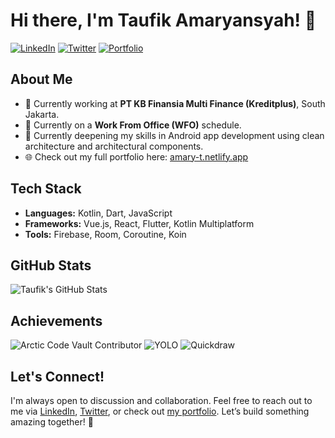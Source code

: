 # Hi there, I'm Taufik Amaryansyah! 👋

[![LinkedIn](https://img.shields.io/badge/LinkedIn-Taufik%20Amaryansyah-blue?logo=linkedin)](https://www.linkedin.com/in/taufik-amaryansyah/)
[![Twitter](https://img.shields.io/badge/Twitter-@TaufikAmary-blue?logo=twitter)](https://twitter.com/TaufikAmary)
[![Portfolio](https://img.shields.io/badge/Portfolio-amary--t.netlify.app-blueviolet?logo=internet-explorer)](https://amary-t.netlify.app/)

## About Me

- 💼 Currently working at **PT KB Finansia Multi Finance (Kreditplus)**, South Jakarta.
- 🏢 Currently on a **Work From Office (WFO)** schedule.  
- 🌱 Currently deepening my skills in Android app development using clean architecture and architectural components.  
- 🌐 Check out my full portfolio here: [amary-t.netlify.app](https://amary-t.netlify.app/)

## Tech Stack

- **Languages:** Kotlin, Dart, JavaScript  
- **Frameworks:** Vue.js, React, Flutter, Kotlin Multiplatform  
- **Tools:** Firebase, Room, Coroutine, Koin

## GitHub Stats

![Taufik's GitHub Stats](https://github-readme-stats.vercel.app/api?username=amary21&show_icons=true&theme=radical)

## Achievements

![Arctic Code Vault Contributor](https://img.shields.io/badge/Arctic%20Code%20Vault%20Contributor-blue)
![YOLO](https://img.shields.io/badge/YOLO-blue)
![Quickdraw](https://img.shields.io/badge/Quickdraw-blue)

## Let's Connect!

I'm always open to discussion and collaboration. Feel free to reach out to me via [LinkedIn](https://www.linkedin.com/in/taufik-amaryansyah/), [Twitter](https://twitter.com/TaufikAmary), or check out [my portfolio](https://amary-t.netlify.app/). Let’s build something amazing together! 🚀

